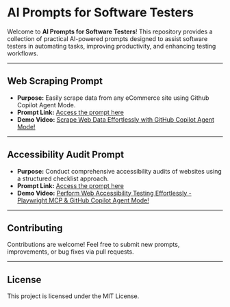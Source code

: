 # AI Prompts for Software Testers

Welcome to **AI Prompts for Software Testers**! This repository provides a collection of practical AI-powered prompts designed to assist software testers in automating tasks, improving productivity, and enhancing testing workflows.

---

## Web Scraping Prompt

- **Purpose:** Easily scrape data from any eCommerce site using Github Copilot Agent Mode.
- **Prompt Link:** [Access the prompt here](/prompt-product-data.md)
- **Demo Video:** [Scrape Web Data Effortlessly with GitHub Copilot Agent Mode!](https://www.youtube.com/watch?v=NhLIeKhA61M)

---

## Accessibility Audit Prompt

- **Purpose:** Conduct comprehensive accessibility audits of websites using a structured checklist approach.
- **Prompt Link:** [Access the prompt here](/prompt-accessibility-audit.md)
- **Demo Video:** [Perform Web Accessibility Testing Effortlessly - Playwright MCP & GitHub Copilot Agent Mode!](https://www.youtube.com/watch?v=ifOrHyH4wyE)

---

## Contributing

Contributions are welcome! Feel free to submit new prompts, improvements, or bug fixes via pull requests.

---

## License

This project is licensed under the MIT License.

